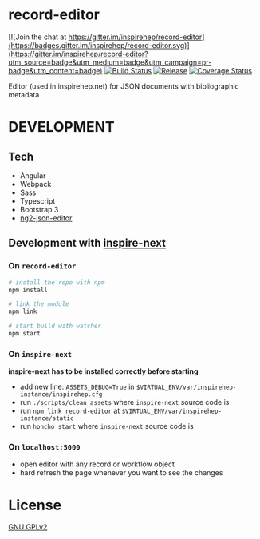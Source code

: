 # record-editor

[![Join the chat at https://gitter.im/inspirehep/record-editor](https://badges.gitter.im/inspirehep/record-editor.svg)](https://gitter.im/inspirehep/record-editor?utm_source=badge&utm_medium=badge&utm_campaign=pr-badge&utm_content=badge)
[![Build Status](https://img.shields.io/travis/inveniosoftware/invenio-search-js.svg)](https://travis-ci.org/inspirehep/record-editor)
[![Release](https://img.shields.io/github/tag/inspirehep/record-editor.svg)](https://github.com/inspirehep/record-editor/releases)
[![Coverage Status](https://coveralls.io/repos/github/inspirehep/record-editor/badge.svg)](https://coveralls.io/github/inspirehep/record-editor)


Editor (used in inspirehep.net) for JSON documents with bibliographic metadata

# DEVELOPMENT

## Tech

* Angular
* Webpack
* Sass
* Typescript
* Bootstrap 3
* [ng2-json-editor](https://github.com/inveniosoftware-contrib/ng2-json-editor)

## Development with [inspire-next](https://github.com/inspirehep/inspire-next)


### On `record-editor`

```bash
# install the repo with npm
npm install

# link the module
npm link

# start build with watcher
npm start
```

### On `inspire-next`
__inspire-next has to be installed correctly before starting__

- add new line: `ASSETS_DEBUG=True` in `$VIRTUAL_ENV/var/inspirehep-instance/inspirehep.cfg`
- run `./scripts/clean_assets` where `inspire-next` source code is
- run `npm link record-editor` at `$VIRTUAL_ENV/var/inspirehep-instance/static`
- run `honcho start` where `inspire-next` source code is

### On `localhost:5000`

- open editor with any record or workflow object
- hard refresh the page whenever you want to see the changes


# License
 [GNU GPLv2](/LICENSE)
